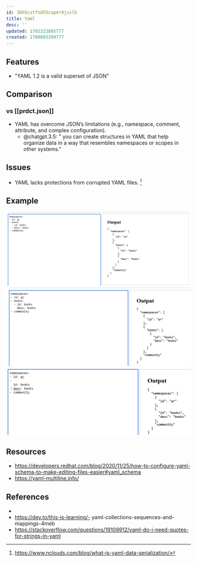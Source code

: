 ```yaml
---
id: 36h5cstfnd55cap4r9jcxlb
title: Yaml
desc: ''
updated: 1702322885777
created: 1700803399777
---
```


## Features

- "YAML 1.2 is a valid superset of JSON"

## Comparison

### vs [[prdct.json]]

- YAML has overcome JSON’s limitations (e.g., namespace, comment, attribute, and complex configuration).
  - @chatgpt.3.5: " you can create structures in YAML that help organize data in a way that resembles namespaces or scopes in other systems."

## Issues

- YAML lacks protections from corrupted YAML files. [^1]

## Example

![](/assets/images/2023-12-11-11-24-46.png)
![](/assets/images/2023-12-11-11-25-10.png)
![](/assets/images/2023-12-11-11-27-05.png)

## Resources

- https://developers.redhat.com/blog/2020/11/25/how-to-configure-yaml-schema-to-make-editing-files-easier#yaml_schema
- https://yaml-multiline.info/


## References

- [^1]: https://www.nclouds.com/blog/what-is-yaml-data-serialization/
- https://dev.to/this-is-learning/- yaml-collections-sequences-and-mappings-4meb
- https://stackoverflow.com/questions/19109912/yaml-do-i-need-quotes-for-strings-in-yaml